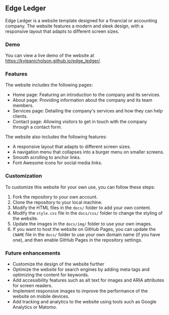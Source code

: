 ## Edge Ledger

Edge Ledger is a website template designed for a financial or accounting company. The website features a modern and sleek design, with a responsive layout that adapts to different screen sizes.

### Demo

You can view a live demo of the website at https://kyleanicholson.github.io/edge_ledger/.

### Features

The website includes the following pages:

- Home page: Featuring an introduction to the company and its services.
- About page: Providing information about the company and its team members.
- Services page: Detailing the company's services and how they can help clients.
- Contact page: Allowing visitors to get in touch with the company through a contact form.

The website also includes the following features:

- A responsive layout that adapts to different screen sizes.
- A navigation menu that collapses into a burger menu on smaller screens.
- Smooth scrolling to anchor links.
- Font Awesome icons for social media links.

### Customization

To customize this website for your own use, you can follow these steps:

1. Fork the repository to your own account.
2. Clone the repository to your local machine.
3. Modify the HTML files in the `docs/` folder to add your own content.
4. Modify the `style.css` file in the `docs/css/` folder to change the styling of the website.
5. Update the images in the `docs/img/` folder to use your own images.
6. If you want to host the website on GitHub Pages, you can update the `CNAME` file in the `docs/` folder to use your own domain name (if you have one), and then enable GitHub Pages in the repository settings.

### Future enhancements

- Customize the design of the website further 
- Optimize the website for search engines by adding meta tags and optimizing the content for keywords.
- Add accessibility features such as alt text for images and ARIA attributes for screen readers.
- Implement responsive images to improve the performance of the website on mobile devices.
- Add tracking and analytics to the website using tools such as Google Analytics or Matomo.
